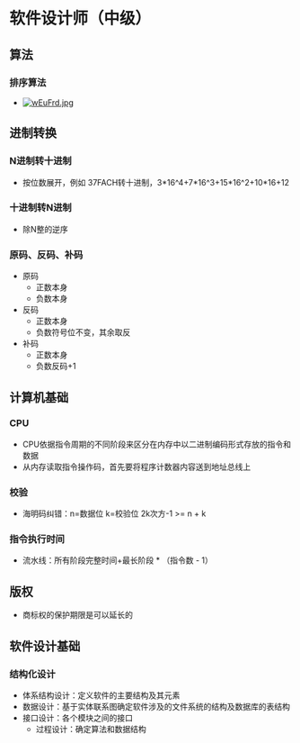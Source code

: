 # 软件设计师（中级）

## 算法

### 排序算法

- [![wEuFrd.jpg](https://s1.ax1x.com/2020/09/05/wEuFrd.jpg)](https://imgchr.com/i/wEuFrd)

## 进制转换

### N进制转十进制

- 按位数展开，例如 37FACH转十进制，3\*16^4+7\*16^3+15\*16^2+10*16+12

### 十进制转N进制

- 除N整的逆序

### 原码、反码、补码

- 原码
  - 正数本身
  - 负数本身
- 反码
  - 正数本身
  - 负数符号位不变，其余取反
- 补码
  - 正数本身
  - 负数反码+1

## 计算机基础

### CPU

- CPU依据指令周期的不同阶段来区分在内存中以二进制编码形式存放的指令和数据
- 从内存读取指令操作码，首先要将程序计数器内容送到地址总线上

### 校验

- 海明码纠错：n=数据位 k=校验位 2k次方-1 >= n + k

### 指令执行时间

- 流水线：所有阶段完整时间+最长阶段 * （指令数 - 1）

## 版权

- 商标权的保护期限是可以延长的

## 软件设计基础

### 结构化设计

- 体系结构设计：定义软件的主要结构及其元素
- 数据设计：基于实体联系图确定软件涉及的文件系统的结构及数据库的表结构
- 接口设计：各个模块之间的接口
  - 过程设计：确定算法和数据结构